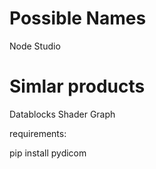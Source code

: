 
# Possible Names
Node Studio

# Simlar products
Datablocks
Shader Graph



requirements:

pip install pydicom